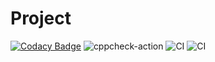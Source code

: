 # Project
[![Codacy Badge](https://api.codacy.com/project/badge/Grade/daa0634df52240f89f1183732f357741)](https://app.codacy.com/manual/99002512/Project?utm_source=github.com&utm_medium=referral&utm_content=99002512/Project&utm_campaign=Badge_Grade_Dashboard)
![cppcheck-action](https://github.com/99002512/Project/workflows/cppcheck-action/badge.svg)
![CI](https://github.com/99002512/Project/workflows/CI/badge.svg?branch=master)
![CI](https://github.com/99002512/Project/workflows/CI/badge.svg)
